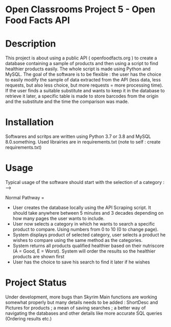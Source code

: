 # Open Classrooms Project 5 - Open Food Facts API

# Description

This project is about using a public API ( openfoodfacts.org ) to create a database containing a sample of products and then using a script to find healthier products easily. The whole script is made using Python and MySQL.
The goal of the software is to be flexible : the user has the choice to easily modify the sample of data extracted from the API (less data, less requests, but also less choice, but more requests = more processing time).
If the user finds a suitable substitute and wants to keep it in the database to retrieve it later, a specific table is made to store barcodes from the origin and the substitute and the time the comparison was made.

# Installation

Softwares and scritps are written using Python 3.7 or 3.8 and MySQL 8.0.something.
Used librairies are in requirements.txt (note to self : create requirements.txt)

# Usage

Typical usage of the software should start with the selection of a category : -->

Normal Pathway = 

- User creates the database locally using the API Scraping script. It should take anywhere between 5 minutes and 3 decades depending on how many pages the user wants to include.
- User now selects a category in which he wants to search a specific product to compare. Using numbers from 0 to 10 (0 to change page).
- System displays product of selected category, user selects a product he wishes to compare using the same method as the categories.
- System returns all products qualified healthier based on their nutriscore (A = Good, E = Worst). System will order the results so the healthier products are shown first
- User has the choice to save his search to find it later if he wishes


# Project Status

Under development, more bugs than Skyrim
Main functions are working somewhat properly but many details needs to be added : ShortDesc and Pictures for products ; a mean of saving searches ; a better way of navigating the databases and other details like more accurate SQL queries (Ordering results etc.)